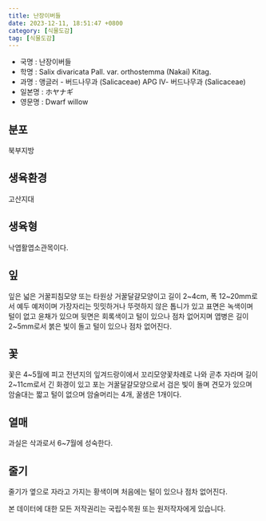 ```yaml
---
title: 난장이버들
date: 2023-12-11, 18:51:47 +0800
category: [식물도감]
tag: [식물도감]
---
```




- 국명 : 난장이버들
- 학명 : Salix divaricata Pall. var. orthostemma (Nakai) Kitag.
- 과명 : 앵글러 - 버드나무과 (Salicaceae) APG Ⅳ- 버드나무과 (Salicaceae)
- 일본명 : ホヤナギ
- 영문명 : Dwarf willow


## 분포
북부지방
## 생육환경
고산지대
## 생육형
낙엽활엽소관목이다. 
## 잎
잎은 넓은 거꿀피침모양 또는 타원상 거꿀달걀모양이고 길이 2~4cm, 폭 12~20mm로서 예두 예저이며 가장자리는 밋밋하거나 뚜렷하지 않은 톱니가 있고 표면은 녹색이며 털이 없고 윤채가 있으며 뒷면은 회록색이고 털이 있으나 점차 없어지며 엽병은 길이 2~5mm로서 붉은 빛이 돌고 털이 있으나 점차 없어진다.
## 꽃
꽃은 4~5월에 피고 전년지의 잎겨드랑이에서 꼬리모양꽃차례로 나와 곧추 자라며 길이 2~11cm로서 긴 화경이 있고 포는 거꿀달걀모양으로서 검은 빛이 돌며 견모가 있으며 암술대는 짧고 털이 없으며 암술머리는 4개, 꿀샘은 1개이다.
## 열매
과실은 삭과로서 6~7월에 성숙한다.
## 줄기
줄기가 옆으로 자라고 가지는 황색이며 처음에는 털이 있으나 점차 없어진다.






본 데이터에 대한 모든 저작권리는 국립수목원 또는 원저작자에게 있습니다.
